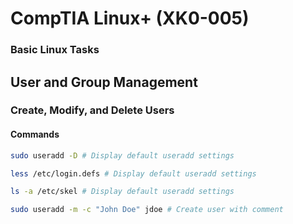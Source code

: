 # CompTIA Linux+ (XK0-005)

### Basic Linux Tasks

## User and Group Management

### Create, Modify, and Delete Users

#### Commands

```bash
sudo useradd -D # Display default useradd settings

less /etc/login.defs # Display default useradd settings

ls -a /etc/skel # Display default useradd settings

sudo useradd -m -c "John Doe" jdoe # Create user with comment
```
